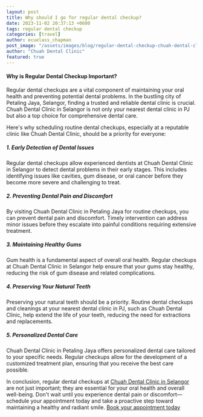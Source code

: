 ```yaml
---
layout: post
title: Why should I go for regular dental checkup?
date: 2023-11-02 20:37:13 +0600
tags: regular dental checkup 
categories: [travel]
author: ecuelass_chapman
post_image: "/assets/images/blog/regular-dental-checkup-chuah-dental-clinic-pj.png"
author: "Chuah Dental Clinic"
featured: true
---
```


  <h4>Why is Regular Dental Checkup Important?</h4>
  <p>Regular dental checkups are a vital component of maintaining your oral health and preventing potential dental problems. In the bustling city of Petaling Jaya, Selangor, finding a trusted and reliable dental clinic is crucial. Chuah Dental Clinic in Selangor is not only your nearest dental clinic in PJ but also a top choice for comprehensive dental care.</p>

  <p>Here's why scheduling routine dental checkups, especially at a reputable clinic like Chuah Dental Clinic, should be a priority for everyone:</p>

  <h5>1. Early Detection of Dental Issues</h5>
  <p>Regular dental checkups allow experienced dentists at Chuah Dental Clinic in Selangor to detect dental problems in their early stages. This includes identifying issues like cavities, gum disease, or oral cancer before they become more severe and challenging to treat.</p>

  <h5>2. Preventing Dental Pain and Discomfort</h5>
  <p>By visiting Chuah Dental Clinic in Petaling Jaya for routine checkups, you can prevent dental pain and discomfort. Timely intervention can address minor issues before they escalate into painful conditions requiring extensive treatment.</p>

  <h5>3. Maintaining Healthy Gums</h5>
  <p>Gum health is a fundamental aspect of overall oral health. Regular checkups at Chuah Dental Clinic in Selangor help ensure that your gums stay healthy, reducing the risk of gum disease and related complications.</p>

  <h5>4. Preserving Your Natural Teeth</h5>
  <p>Preserving your natural teeth should be a priority. Routine dental checkups and cleanings at your nearest dental clinic in PJ, such as Chuah Dental Clinic, help extend the life of your teeth, reducing the need for extractions and replacements.</p>

  <h5>5. Personalized Dental Care</h5>
  <p>Chuah Dental Clinic in Petaling Jaya offers personalized dental care tailored to your specific needs. Regular checkups allow for the development of a customized treatment plan, ensuring that you receive the best care possible.</p>

  <p>In conclusion, regular dental checkups at <a href="{{ '/general-dentistry-with-chuah-dental-clinic.html' | relative_url }}">Chuah Dental Clinic in Selangor</a> are not just important; they are essential for your oral health and overall well-being. Don't wait until you experience dental pain or discomfort—schedule your appointment today and take a proactive step toward maintaining a healthy and radiant smile. <a href="{{ '/contact.html' | relative_url }}">Book your appointment today</a></p>
